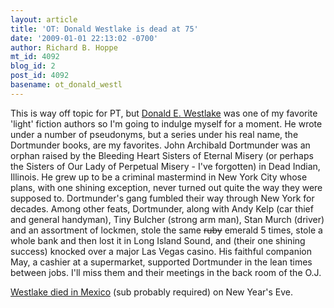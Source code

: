 ```yaml
---
layout: article
title: 'OT: Donald Westlake is dead at 75'
date: '2009-01-01 22:13:02 -0700'
author: Richard B. Hoppe
mt_id: 4092
blog_id: 2
post_id: 4092
basename: ot_donald_westl
---
```

This is way off topic for PT, but [Donald E. Westlake](http://en.wikipedia.org/wiki/Richard_Stark) was one of my favorite 'light' fiction authors so I'm going to indulge myself for a moment.  He wrote under a number of pseudonyms, but a series under his real name, the Dortmunder books, are my favorites.  John Archibald Dortmunder was an orphan raised by the Bleeding Heart Sisters of Eternal Misery (or perhaps the Sisters of Our Lady of Perpetual Misery - I've forgotten) in Dead Indian, Illinois.  He grew up to be a criminal mastermind in New York City whose plans, with one shining exception, never turned out quite the way they were supposed to.  Dortmunder's gang fumbled their way through New York for decades.  Among other feats, Dortmunder, along with Andy Kelp (car thief and general handyman), Tiny Bulcher (strong arm man), Stan Murch (driver) and an assortment of lockmen, stole the same ~~ruby~~ emerald 5 times, stole a whole bank and then lost it in Long Island Sound, and (their one shining success) knocked over a major Las Vegas casino.  His faithful companion May, a cashier at a supermarket, supported Dortmunder in the lean times between jobs.  I'll miss them and their meetings in the back room of the O.J.

[Westlake died in Mexico](http://www.nytimes.com/2009/01/02/books/02westlake.html?hp) (sub probably required) on New Year's Eve.
